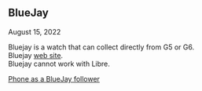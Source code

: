 ## BlueJay  
August 15, 2022  
  
Bluejay is a watch that can collect directly from G5 or G6.  
Bluejay [web site](https://bluejay.website/).  
Bluejay cannot work with Libre.  
  
[Phone as a BlueJay follower](./Follow_Bluejay.md)  
